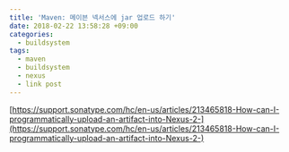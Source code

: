 ```yaml
---
title: 'Maven: 메이븐 넥서스에 jar 업로드 하기'
date: 2018-02-22 13:58:28 +09:00
categories:
  - buildsystem
tags:
  - maven
  - buildsystem
  - nexus
  - link post
---
```


[https://support.sonatype.com/hc/en-us/articles/213465818-How-can-I-programmatically-upload-an-artifact-into-Nexus-2-](https://support.sonatype.com/hc/en-us/articles/213465818-How-can-I-programmatically-upload-an-artifact-into-Nexus-2-)
